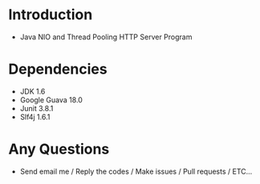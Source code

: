 # Introduction
- Java NIO and Thread Pooling HTTP Server Program

# Dependencies
- JDK 1.6
- Google Guava 18.0
- Junit 3.8.1
- Slf4j 1.6.1

# Any Questions
- Send email me / Reply the codes / Make issues / Pull requests / ETC...
